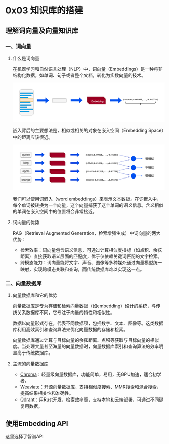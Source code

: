 # 0x03 知识库的搭建

## 理解词向量及向量知识库

### 一、词向量

1. 什么是词向量

    在机器学习和自然语言处理（NLP）中，词向量（Embeddings）是一种将非结构化数据，如单词、句子或者整个文档，转化为实数向量的技术。

    ![alt text](../figure/0x03_Figure_00_Embeddings.png)

    嵌入背后的主要想法是，相似或相关的对象在嵌入空间（Embedding Space）中的距离应该很近。

    ![alt text](../figure/0x03_Figure_01_EmbeddingsSpace.png)

    我们可以使用词嵌入（word embeddings）来表示文本数据。在词嵌入中，每个单词被转换为一个向量，这个向量捕获了这个单词的语义信息。含义相似的单词在嵌入空间中的位置将会非常接近。

2. 词向量的优势

    RAG（Retrieval Augmented Generation，检索增强生成）中词向量的两大优势：

    * 检索效率：词向量包含语义信息，可通过计算相似度指标（如点积、余弦距离）直接获取语义层面的匹配度，优于仅依赖关键词匹配的文字检索。
    * 跨模态能力：词向量能将文字、声音、图像等多种媒介通过向量模型统一映射，实现跨模态关联和查询，而传统数据库难以实现这一点。

### 二、向量数据库

1. 向量数据库和它的优势

    向量数据库是专为存储和检索向量数据（如embedding）设计的系统，与传统关系数据库不同，它专注于向量的特性和相似性。

    数据以向量形式存在，代表不同数据项，包括数字、文本、图像等。这类数据库利用高效索引和查询算法来优化向量数据的存储和检索。

    向量数据库通过计算与目标向量的余弦距离、点积等获取与目标向量的相似度。当处理大量甚至海量的向量数据时，向量数据库索引和查询算法的效率明显高于传统数据库。

2. 主流的向量数据库

    * [Chroma](https://www.trychroma.com/)：轻量级向量数据库，功能简单，易用，无GPU加速，适合初学者。
    * [Weaviate](https://weaviate.io/)：开源向量数据库，支持相似度搜索、MMR搜索和混合搜索，提高结果相关性和准确性。
    * [Qdrant](https://qdrant.tech/)：用Rust开发，检索效率高，支持本地和云端部署，可通过不同键复用数据。

## 使用Embedding API

这里选择了智谱API
